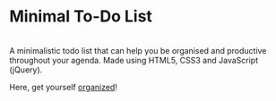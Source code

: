 # Minimal To-Do List
<br>
A minimalistic todo list that can help you be organised and productive throughout your agenda. Made using HTML5, CSS3 and JavaScript (jQuery).

Here, get yourself [organized](https://oakhtar147.github.io/todo-list/)!
